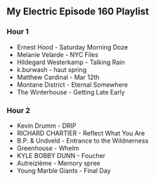 ## My Electric Episode 160 Playlist

### Hour 1
* Ernest Hood - Saturday Morning Doze
* Melanie Velarde - NYC Files
* Hildegard Westerkamp - Talking Rain
* k.burwash - haut spring
* Matthew Cardinal - Mar 12th
* Montane District - Eternal Somewhere
* The Winterhouse - Getting Late Early

### Hour 2
* Kevin Drumm - DRIP
* RICHARD CHARTIER - Reflect What You Are
* B.P. & Undveld - Entrance to the Wildnerness
* Greenhouse - Whelm
* KYLE BOBBY DUNN - Foucher
* Autreizième - Memory spree
* Young Marble Giants - Final Day
